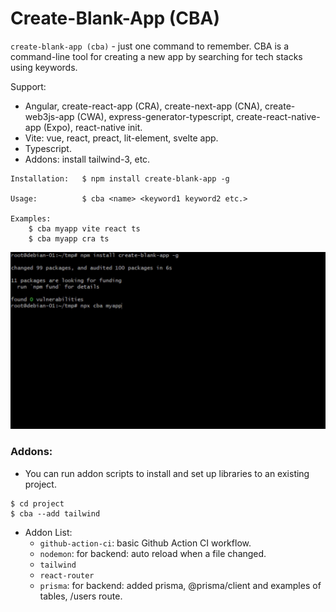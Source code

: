 # Create-Blank-App (CBA)

`create-blank-app (cba)` - just one command to remember. CBA is a command-line tool for creating a new app by searching for tech stacks using keywords.

Support:
- Angular, create-react-app (CRA), create-next-app (CNA), create-web3js-app (CWA), express-generator-typescript, create-react-native-app (Expo), react-native init.
- Vite: vue, react, preact, lit-element, svelte app.
- Typescript.
- Addons: install tailwind-3, etc.

```
Installation:   $ npm install create-blank-app -g

Usage:          $ cba <name> <keyword1 keyword2 etc.>

Examples:
    $ cba myapp vite react ts
    $ cba myapp cra ts
```

<img src="docs/create-blank-app.gif">

### Addons:

- You can run addon scripts to install and set up libraries to an existing project.

```
$ cd project
$ cba --add tailwind
```

- Addon List:
  - `github-action-ci`: basic Github Action CI workflow.
  - `nodemon`: for backend: auto reload when a file changed.
  - `tailwind`
  - `react-router`
  - `prisma`: for backend: added prisma, @prisma/client and examples of tables, /users route.
